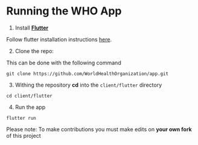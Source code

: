 # Running the WHO App

1. Install **[Flutter](https://flutter.dev/docs/get-started/install)**

Follow flutter installation instructions [here](https://flutter.dev/docs/get-started/install).

2. Clone the repo:

This can be done with the following command
```
git clone https://github.com/WorldHealthOrganization/app.git
```

3. Withing the repository **cd** into the `client/flutter` directory
```
cd client/flutter
```

4. Run the app
```
flutter run
```


Please note: To make contributions you must make edits on **your own fork** of this project
